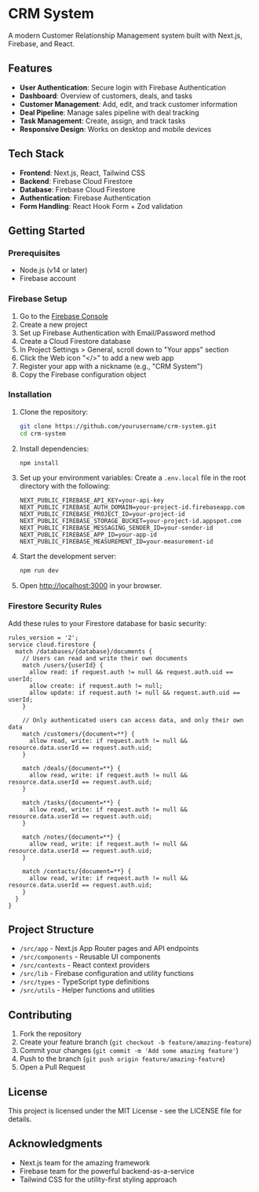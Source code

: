 # CRM System

A modern Customer Relationship Management system built with Next.js, Firebase, and React.

## Features

- **User Authentication**: Secure login with Firebase Authentication
- **Dashboard**: Overview of customers, deals, and tasks
- **Customer Management**: Add, edit, and track customer information
- **Deal Pipeline**: Manage sales pipeline with deal tracking
- **Task Management**: Create, assign, and track tasks
- **Responsive Design**: Works on desktop and mobile devices

## Tech Stack

- **Frontend**: Next.js, React, Tailwind CSS
- **Backend**: Firebase Cloud Firestore
- **Database**: Firebase Cloud Firestore
- **Authentication**: Firebase Authentication
- **Form Handling**: React Hook Form + Zod validation

## Getting Started

### Prerequisites

- Node.js (v14 or later)
- Firebase account

### Firebase Setup

1. Go to the [Firebase Console](https://console.firebase.google.com/)
2. Create a new project
3. Set up Firebase Authentication with Email/Password method
4. Create a Cloud Firestore database
5. In Project Settings > General, scroll down to "Your apps" section
6. Click the Web icon "</>" to add a new web app
7. Register your app with a nickname (e.g., "CRM System")
8. Copy the Firebase configuration object

### Installation

1. Clone the repository:
   ```bash
   git clone https://github.com/yourusername/crm-system.git
   cd crm-system
   ```

2. Install dependencies:
   ```bash
   npm install
   ```

3. Set up your environment variables:
   Create a `.env.local` file in the root directory with the following:
   ```
   NEXT_PUBLIC_FIREBASE_API_KEY=your-api-key
   NEXT_PUBLIC_FIREBASE_AUTH_DOMAIN=your-project-id.firebaseapp.com
   NEXT_PUBLIC_FIREBASE_PROJECT_ID=your-project-id
   NEXT_PUBLIC_FIREBASE_STORAGE_BUCKET=your-project-id.appspot.com
   NEXT_PUBLIC_FIREBASE_MESSAGING_SENDER_ID=your-sender-id
   NEXT_PUBLIC_FIREBASE_APP_ID=your-app-id
   NEXT_PUBLIC_FIREBASE_MEASUREMENT_ID=your-measurement-id
   ```

4. Start the development server:
   ```bash
   npm run dev
   ```

5. Open [http://localhost:3000](http://localhost:3000) in your browser.

### Firestore Security Rules

Add these rules to your Firestore database for basic security:

```
rules_version = '2';
service cloud.firestore {
  match /databases/{database}/documents {
    // Users can read and write their own documents
    match /users/{userId} {
      allow read: if request.auth != null && request.auth.uid == userId;
      allow create: if request.auth != null;
      allow update: if request.auth != null && request.auth.uid == userId;
    }
    
    // Only authenticated users can access data, and only their own data
    match /customers/{document=**} {
      allow read, write: if request.auth != null && resource.data.userId == request.auth.uid;
    }
    
    match /deals/{document=**} {
      allow read, write: if request.auth != null && resource.data.userId == request.auth.uid;
    }
    
    match /tasks/{document=**} {
      allow read, write: if request.auth != null && resource.data.userId == request.auth.uid;
    }
    
    match /notes/{document=**} {
      allow read, write: if request.auth != null && resource.data.userId == request.auth.uid;
    }
    
    match /contacts/{document=**} {
      allow read, write: if request.auth != null && resource.data.userId == request.auth.uid;
    }
  }
}
```

## Project Structure

- `/src/app` - Next.js App Router pages and API endpoints
- `/src/components` - Reusable UI components
- `/src/contexts` - React context providers
- `/src/lib` - Firebase configuration and utility functions
- `/src/types` - TypeScript type definitions
- `/src/utils` - Helper functions and utilities

## Contributing

1. Fork the repository
2. Create your feature branch (`git checkout -b feature/amazing-feature`)
3. Commit your changes (`git commit -m 'Add some amazing feature'`)
4. Push to the branch (`git push origin feature/amazing-feature`)
5. Open a Pull Request

## License

This project is licensed under the MIT License - see the LICENSE file for details.

## Acknowledgments

- Next.js team for the amazing framework
- Firebase team for the powerful backend-as-a-service
- Tailwind CSS for the utility-first styling approach 